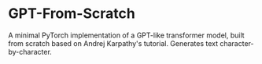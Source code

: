 # GPT-From-Scratch
A minimal PyTorch implementation of a GPT-like transformer model, built from scratch based on Andrej Karpathy's tutorial. Generates text character-by-character.
